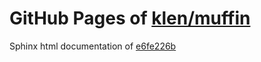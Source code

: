 GitHub Pages of [klen/muffin](https://github.com/klen/muffin.git)
===
Sphinx html documentation of [e6fe226b](https://github.com/klen/muffin/tree/e6fe226be705544d32239028d2e02c43517c69c9)
